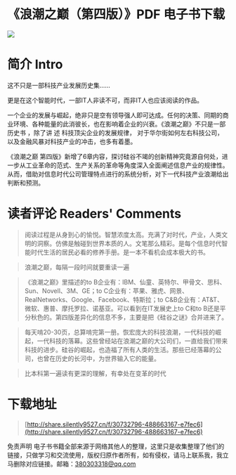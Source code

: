 # 《浪潮之巅（第四版）》PDF 电子书下载

![](https://tva1.sinaimg.cn/large/008i3skNgy1gu757d74s5j60rs0ztmzr02.jpg)

# 简介 Intro

这不只是一部科技产业发展历史集……

更是在这个智能时代，一部IT人非读不可，而非IT人也应该阅读的作品。

一个企业的发展与崛起，绝非只是空有领导强人即可达成。任何的决策、同期的商业环境、各种能量的此消彼长，也在影响着企业的兴衰。《浪潮之巅》不只是一部历史书 ，除了讲 述 科技顶尖企业的发展规律， 对于华尔街如何左右科技公司，以及金融风暴对科技产业的冲击，也多有着墨。

《浪潮之巅 第四版》新增了6章内容，探讨硅谷不竭的创新精神究竟源自何处，进一步从工业革命的范式、生产关系的革命等角度深入全面阐述信息产业的规律性。从而，借助对信息时代公司管理特点进行的系统分析，对下一代科技产业浪潮给出判断和预测。


# 读者评论 Readers' Comments

> 阅读过程是从身到心的愉悦。智慧浓度太高。充满了对时代，产业，人类文明的洞察。仿佛是触碰到世界本质的人。文笔那么精彩。是每个信息时代智能时代生活的居民必看的修养手册。是一本不看机会成本极大的书。

> 浪潮之巅，每隔一段时间就要重读一遍

> 《浪潮之巅》里描述的to B企业有：IBM、仙童、英特尔、甲骨文、思科、Sun、Novell、3M、GE；to C企业有：苹果、雅虎、网景、RealNetworks、Google、Facebook、特斯拉；to C&B企业有：AT&T、微软、惠普、摩托罗拉、诺基亚。可以看到在IT发展史上to C和to B还是平分秋色的。第四版差异化的信息不多，主要是把《硅谷之谜》合并进来了。

> 每天啃20-30页，总算啃完第一册。恢宏庞大的科技浪潮，一代科技的崛起，一代科技的落幕。这些曾经站在浪潮之巅的大公司们，一直给我们带来科技的进步。硅谷的崛起，也造福了所有人类的生活。那些已经落幕的公司，也曾在历史的长河中，为世界输入它的能量。

> 比本科第一遍读有更深的理解，有幸处在变革的时代





# 下载地址
> [http://share.silently9527.cn/f/30732796-488663167-e7fec6](http://share.silently9527.cn/f/30732796-488663167-e7fec6)

免责声明
电子书书籍全部来源于网络其他人的整理，这里只是收集整理了他们的链接，只做学习和交流使用，版权归原作者所有，如有侵权，请马上联系我，我立马删除对应链接。邮箱：380303318@qq.com


